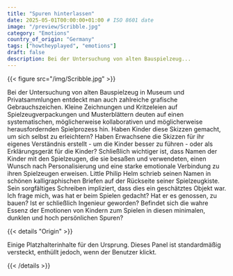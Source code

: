 ```yaml
---
title: "Spuren hinterlassen"
date: 2025-05-01T00:00:00+01:00 # ISO 8601 date
image: "/preview/Scribble.jpg"
category: "Emotions"
country_of_origin: "Germany"
tags: ["howtheyplayed", "emotions"]
draft: false
description: Bei der Untersuchung von alten Bauspielzeug...
---
```




{{< figure src="/img/Scribble.jpg"  >}}

Bei der Untersuchung von alten Bauspielzeug in Museum und Privatsammlungen entdeckt man auch zahlreiche grafische Gebrauchszeichen. Kleine Zeichnungen und Kritzeleien auf Spielzeugverpackungen und Musterblättern deuten auf einen systematischen, möglicherweise kollaborativen und möglicherweise herausfordernden Spielprozess hin. Haben Kinder diese Skizzen gemacht, um sich selbst zu erleichtern? Haben Erwachsene die Skizzen für ihr eigenes Verständnis erstellt - um die Kinder besser zu führen - oder als Erklärungsgerät für die Kinder? Schließlich wichtiger ist, dass Namen der Kinder mit den Spielzeugen, die sie besaßen und verwendeten, einen Wunsch nach Personalisierung und eine starke emotionale Verbindung zu ihren Spielzeugen erweisen. Little Philip Helm schrieb seinen Namen in schönen kalligraphischen Briefen auf der Rückseite seiner Spielzeugkiste. Sein sorgfältiges Schreiben impliziert, dass dies ein geschätztes Objekt war. Ich frage mich, was hat er beim Spielen gedacht? Hat er es genossen, zu bauen? Ist er schließlich Ingenieur geworden? Befindet sich die wahre Essenz der Emotionen von Kindern zum Spielen in diesen minimalen, dunklen und hoch persönlichen Spuren?

{{< details "Origin" >}}

Einige Platzhalterinhalte für den Ursprung. Dieses Panel ist standardmäßig versteckt, enthüllt jedoch, wenn der Benutzer klickt.

{{< /details >}}

